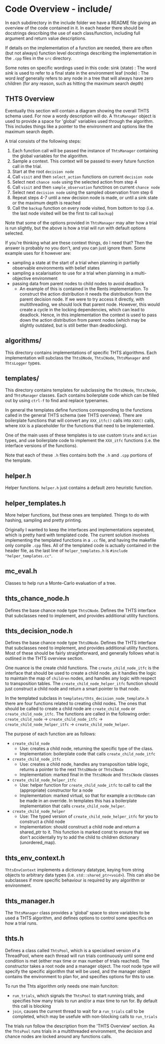 # Code Overview - include/

In each subdirectory in the include folder we have a README file giving an overview of the code contained in it. In 
each header there should be docstrings describing the use of each class/function, including full argument and 
return value descriptions. 

If details on the implementation of a function are needed, there are often (but not always) function level docstrings 
describing the implementation in the `.cpp` files in the `src` directory.

Some notes on specific wordings used in this code:
sink (state)
: The word *sink* is used to refer to a final state in the environment
leaf (node)
: The word *leaf* generally refers to any node in a tree that will always have zero children (for any reason, such as hitting the maximum search depth)



## THTS Overview

Eventually this section will contain a diagram showing the overall THTS schema used. For now a wordy description will 
do. A `ThtsManager` object is used to provide a space for 'global' variables used through the algorithm. This includes 
things like a pointer to the environment and options like the maximum search depth.

A trial consists of the following steps:
1. Each function call will be passed the instance of `ThtsManager` containing the global variables for the algorithm.
2. Sample a context. This context will be passed to every future function call in the trial.
3. Start at the root `decision node`
4. Call `visit` and then `select_action` functions on current `decision node`
5. Select next `chance node` using the selected action from step 4
6. Call `visit` and then `sample_observation` functinos on current `chance node`
7. Select next `decision node` using the sampled observation from step 6
8. Repeat steps 4-7 until a new decision node is made, or until a sink state or the maximum depth is reached
9. Call the `backup` function on every node visited, from bottom to top (i.e. the last node visited will be the first 
    to call `backup`)

Note that some of the options provided in `ThtsManager` may alter how a trial is run slightly, but the above is how a 
trial will run with default options selected.

If you're thinking what are these context things, do I need that? Then the answer is probably no you don't, and you can just ignore them. Some example uses for it however are:
- sampling a state at the start of a trial when planning in partially observable environments with belief states
- sampling a scalarisation to use for a trial when planning in a multi-objective environment
- passing data from parent nodes to child nodes to avoid deadlock
    - An example of this is contained in the Rents implementation. To construct the action distribution it needs the distribution from the parent decision node. If we were to try access it directly, with multithreading, we should lock that parent node. However, this would create a cycle in the locking dependencies, which can lead to deadlock. Hence, in this implementation the context is used to pass down the action distribution from parent nodes (which may be slightly outdated, but is still better than deadlocking).



## algorithms/

This directory contains implementations of specific THTS algorithms. Each implementation will subclass the `ThtsDNode`, 
`ThtsCNode`, `ThtsManager` and `ThtsLogger` types.

## templates/

This directory contains templates for subclassing the `ThtsDNode`, `ThtsCNode`, and `ThtsManager` classes. Each 
contains boilerplate code which can be filled out by using `ctrl-f` to find and replace typenames.

In general the templates define functions corresponding to the functions called in the general THTS schema (see THTS overview). There are boilerplate functions that will convert any `XXX_itfc()` calls into `XXX()` calls, where `XXX` is a placeholder for the functions that need to be implemented. 

One of the main uses of these templates is to use custom `State` and `Action` types, and use boilerplate code to 
implement the `XXX_itfc` functions (i.e. the interface versions of the functions).

Note that each of these `.h` files contains both the `.h` and `.cpp` portions of the template.

## helper.h

Helper functions. `helper.h` just contains a default zero heuristic function.

## helper_templates.h

More helper functions, but these ones are templated. Things to do with hashing, sampling and pretty printing.

Originally I wanted to keep the interfaces and implementations seperated, which is pretty hard with templated code. The 
current solution involves implementing the templated functions in a `.cc` file, and having the makefile only compile 
`.cpp` files. All of the templated code is actually contained in the header file, as the last line of 
`helper_templates.h` is `#include "helper_templates.cc"`.

## mc_eval.h

Classes to help run a Monte-Carlo evaluation of a tree.

## thts_chance_node.h

Defines the base chance node type `ThtsCNode`. Defines the THTS interface that subclasses need to implement, and 
provides additional utility functions.

## thts_decision_node.h

Defines the base chance node type `ThtsDNode`. Defines the THTS interface that subclasses need to implement, and 
provides additional utility functions. Most of these should be fairly straightforward, and generally follows what is outlined in the THTS overview section.

One nuance is the create child functions. The `create_child_node_itfc` is the interface that should be used to create 
a child node. as it handles the logic to maintain the map of `children` nodes, and handles any logic with respect to 
transposition tables. The `create_child_node_helper_itfc` function should just construct a child node and return a 
smart pointer to that node.

In the templated subclass in `templates/thts_decision_node_template.h` there are four functions related to creating 
child nodes. The ones that should be called to create a child node are `create_child_node` or `create_child_node_itfc`. 
The functions are called in the following order: `create_child_node` -> `create_child_node_itfc` -> 
`create_child_node_helper_itfc` -> `create_child_node_helper`. 

The purpose of each function are as follows:
- `create_child_node`
    - Use: creates a child node, returning the specific type of the class.
    - Implementation: boilerplate code that calls `create_child_node_itfc`
- `create_child_node_itfc`
    - Use: creates a child node, handles any transposition table logic, returns a pointer to the next `ThtsDNode` or `ThtsCNode`
    - Implementation: marked final in the `ThtsDNode` and `ThtsCNode` classes
- `create_child_node_helper_itfc`
    - Use: helper function for `create_child_node_itfc` to call to call the (appropriate) constructor for a node 
    - Implementation: marked virtual, so that for example a `UctDNode` can be made in an override. In templates this has a boilerplate implementation that calls `create_child_node_helper`. 
- `create_child_node_helper`
    - Use: The typed version of `create_child_node_helper_itfc` for you to construct a child node
    - Implementation: should construct a child node and return a shared_ptr to it. This function is marked const to ensure that we don't accidentally try to add the child to children dictionary (unordered_map).

## thts_env_context.h

`ThtsEnvContext` implements a dictionary datatype, keying from string objects to arbitrary data types (i.e. 
`std::shared_ptr<void>`). This can also be subclasses if more specific behaviour is required by any algorithm or 
environment.

## thts_manager.h

The `ThtsManager` class provides a 'global' space to store variables to be used a THTS algorithm, and defines options 
to control some specifics on how a trial runs. 

## thts.h

Defines a class called `ThtsPool`, which is a specialised version of a ThreadPool, where each thread will run trials 
continuously until some end condition is met (either max time or max number of trials reached). The constructor takes a 
root node and a manager object. The root node type will specify the specific algorithm that will be used, and 
the manager object contains the environment to plan for, and specifies options for thts to use.

To run the Thts algorithm only needs one main funciton:
- `run_trials`, which signals the `ThtsPool` to start running trials, and specifies how many trials to run and/or a max 
    time to run for. By default this call is blocking
- `join`, causes the current thread to wait for a `run_trials` call to be completed, which may be usefule with 
    non-blocking calls to `run_trials`

The trials run follow the description from the 'THTS Overview' section. As the `ThtsPool` runs trials in a 
multithreaded environment, the decision and chance nodes are locked around any functions calls.


